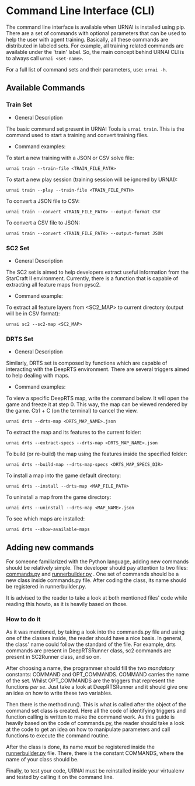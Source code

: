 # Command Line Interface (CLI)

The command line interface is available when URNAI is installed using pip. There are a set of
commands with optional parameters that can be used to help the user with agent training. Basically,
all these commands are distributed in labeled sets. For example, all training related commands are
available under the 'train' label. So, the main concept behind URNAI CLI is to always
call ``urnai <set-name>``.

For a full list of command sets and their parameters, use: ``urnai -h``.

## Available Commands

### Train Set

- General Description

The basic command set present in URNAI Tools is ``urnai train``. This is the command used to start a
training and convert training files.

- Command examples:

To start a new training with a JSON or CSV solve file:

```shell
urnai train --train-file <TRAIN_FILE_PATH>
```

To start a new play session (training session will be ignored by URNAI):

```shell
urnai train --play --train-file <TRAIN_FILE_PATH>
```

To convert a JSON file to CSV:

```shell
urnai train --convert <TRAIN_FILE_PATH> --output-format CSV
```

To convert a CSV file to JSON:

```shell
urnai train --convert <TRAIN_FILE_PATH> --output-format JSON
```

### SC2 Set

- General Description

The SC2 set is aimed to help developers extract useful information from the StarCraft II
environment. Currently, there is a function that is capable of extracting all feature maps from
pysc2.

- Command example:

To extract all feature layers from <SC2_MAP> to current directory (output will be in CSV format):

```shell
urnai sc2 --sc2-map <SC2_MAP>
```

### DRTS Set

- General Description

Similarly, DRTS set is composed by functions which are capable of interacting with the DeepRTS
environment. There are several triggers aimed to help dealing with maps.

- Command examples:

To view a specific DeepRTS map, write the command below. It will open the game and freeze it at step
0. This way, the map can be viewed rendered by the game. Ctrl + C (on the terminal) to cancel the
view.

```shell
urnai drts --drts-map <DRTS_MAP_NAME>.json
```

To extract the map and its features to the current folder:

```shell
urnai drts --extract-specs --drts-map <DRTS_MAP_NAME>.json
```

To build (or re-build) the map using the features inside the specified folder:

```shell
urnai drts --build-map --drts-map-specs <DRTS_MAP_SPECS_DIR>
```

To install a map into the game default directory:

```shell
urnai drts --install --drts-map <MAP_FILE_PATH>
```

To uninstall a map from the game directory:

```shell
urnai drts --uninstall --drts-map <MAP_NAME>.json
```

To see which maps are installed:

```shell
urnai drts --show-available-maps
```

## Adding new commands

For someone familiarized with the Python language, adding new commands should be relatively simple.
The developer should pay attention to two
files: [commands.py](https://github.com/UFRN-URNAI/urnai-tools/blob/master/urnai/runner/commands.py)
and [runnerbuilder.py](https://github.com/UFRN-URNAI/urnai-tools/blob/master/urnai/runner/runnerbuilder.py)
. One set of commands should be a new class inside commands.py file. After coding the class, its
name should be registered in runnerbuilder.py.

It is advised to the reader to take a look at both mentioned files' code while reading this howto,
as it is heavily based on those.

### How to do it

As it was mentioned, by taking a look into the commands.py file and using one of the classes inside,
the reader should have a nice basis. In general, the class' name could follow the standard of the
file. For example, drts commands are present in DeepRTSRunner class, sc2 commands are present in
SC2Runner class, and so on.

After choosing a name, the programmer should fill the two *mandatory* constants: COMMAND and
OPT_COMMANDS. COMMAND carries the name of the set. Whilst OPT_COMMANDS are the triggers that
represent the functions _per se_. Just take a look at DeepRTSRunner and it should give one an idea
on how to write these two variables.

Then there is the method run(). This is what is called after the object of the command set class is
created. Here all the code of identifying triggers and function calling is written to make the
command work. As this guide is heavily based on the code of commands.py, the reader should take a
look at the code to get an idea on how to manipulate parameters and call functions to execute the
command routine.

After the class is done, its name *must* be registered inside
the [runnerbuilder.py](https://github.com/UFRN-URNAI/urnai-tools/blob/master/urnai/runner/runnerbuilder.py)
file. There, there is the constant COMMANDS, where the name of your class should be.

Finally, to test your code, URNAI must be reinstalled inside your virtualenv and tested by calling
it on the command line.
